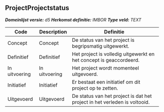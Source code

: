 ﻿## ProjectProjectstatus

*__Domeinlijst versie:__ d5*
*__Herkomst definitie:__ IMBOR*
*__Type veld:__ TEXT*

|__Code__ |__Description__ |__Definitie__	|
|	---	|	---	|   ---	| 
| Concept | Concept | De status van het project is begripsmatig uitgewerkt. |
| Definitief | Definitief | Het project is volledig uitgewerkt en het concept is geaccordeerd. |
| In uitvoering | In uitvoering | Het project wordt momenteel uitgevoerd. |
| Initiatief | Initiatief | Er bestaat een initiatief om dit project op te zetten. |
| Uitgevoerd | Uitgevoerd | De status van het project is dat het project in het verleden is voltooid. |
